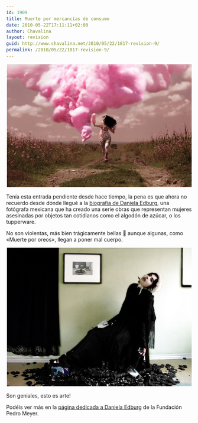 ```yaml
---
id: 1909
title: Muerte por mercancías de consumo
date: 2010-05-22T17:11:11+02:00
author: Chavalina
layout: revision
guid: http://www.chavalina.net/2010/05/22/1817-revision-9/
permalink: /2010/05/22/1817-revision-9/
---
```

<p style="text-align: center;">
  <a href="http://www.fundacionpedromeyer.com/china/dedburg/preview/dedburg01.jpg"><img class="aligncenter" title="Muerte por algodón de dulce" src="/imagenes/2010/05/dedburg01-500x333.jpg" alt="Fotografía &quot;Muerte por algodón de dulce&quot; de Daniela Edburg" width="500" height="333" /></a>
</p>

<p style="text-align: left;">
  Tenía esta entrada pendiente desde hace tiempo, la pena es que ahora no recuerdo desde dónde llegué a la <a href="http://www.fundacionpedromeyer.com/china/dedburg/indexsp.html" target="_blank">biografía de Daniela Edburg</a>, una fotógrafa mexicana que ha creado una serie obras que representan mujeres asesinadas por objetos tan cotidianos como el algodón de azúcar, o los tupperware.
</p>

<p style="text-align: left;">
  No son violentas, más bien trágicamente bellas 🙂 aunque algunas, como «Muerte por oreos», llegan a poner mal cuerpo.
</p>

<p style="text-align: center;">
  <a href="http://www.fundacionpedromeyer.com/china/dedburg/source/dedburg09sp.html"><img class="aligncenter" title="Muerte por oreos" src="/imagenes/2010/05/dedburg09-500x375.jpg" alt="La fotografía &quot;Muerte por oreos&quot; de Daniela Edburg" /></a>
</p>

<p style="text-align: left;">
  Son geniales, esto es arte!
</p>

<p style="text-align: left;">
  Podéis ver más en la <a href="http://www.fundacionpedromeyer.com/china/dedburg/indexsp.html" target="_blank">página dedicada a Daniela Edburg</a> de la Fundación Pedro Meyer.
</p>